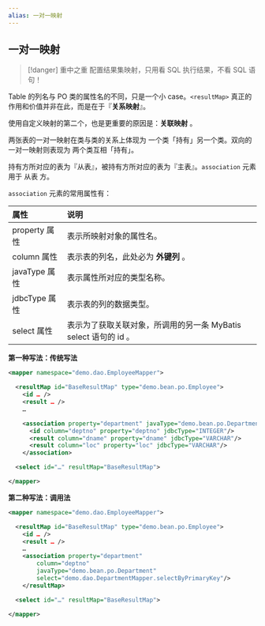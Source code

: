 ```yaml
---
alias: 一对一映射
---
```


## 一对一映射

> [!danger] 重中之重
> 配置结果集映射，只用看 SQL 执行结果，不看 SQL 语句！

Table 的列名与 PO 类的属性名的不同，只是一个小 case。`<resultMap>` 真正的作用和价值并非在此，而是在于『**关系映射**』。

使用自定义映射的第二个，也是更重要的原因是：**关联映射** 。

两张表的一对一映射在类与类的关系上体现为 一个类「持有」另一个类。双向的一对一映射则表现为 两个类互相「持有」。

持有方所对应的表为『从表』，被持有方所对应的表为『主表』。`association` 元素用于 从表 方。

`association` 元素的常用属性有：

| 属性 | 说明 |
| :- | :- |
| property 属性 | 表示所映射对象的属性名。|
| column 属性 | 表示表的列名，此处必为 **外键列** 。|
| javaType 属性 | 表示属性所对应的类型名称。|
| jdbcType 属性 | 表示表的列的数据类型。|
| select 属性 | 表示为了获取关联对象，所调用的另一条 MyBatis select 语句的 id 。|

**第一种写法：传统写法**

```xml
<mapper namespace="demo.dao.EmployeeMapper">

  <resultMap id="BaseResultMap" type="demo.bean.po.Employee">
    <id … />
    <result … />
    …

    <association property="department" javaType="demo.bean.po.Department">
      <id column="deptno" property="deptno" jdbcType="INTEGER"/>
      <result column="dname" property="dname" jdbcType="VARCHAR"/>
      <result column="loc" property="loc" jdbcType="VARCHAR"/>
    </association>

  <select id="…" resultMap="BaseResultMap">

</mapper>
```


**第二种写法：调用法**

```xml
<mapper namespace="demo.dao.EmployeeMapper">

  <resultMap id="BaseResultMap" type="demo.bean.po.Employee">
    <id … />
    <result … />
    …
    <association property="department" 
        column="deptno" 
        javaType="demo.bean.po.Department"
        select="demo.dao.DepartmentMapper.selectByPrimaryKey"/>
    </resultMap>

  <select id="…" resultMap="BaseResultMap">

</mapper>
```
